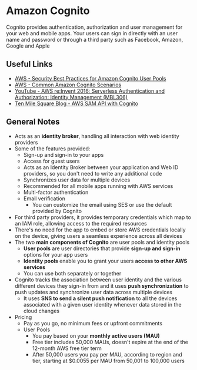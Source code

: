 # Amazon Cognito
Cognito provides authentication, authorization and user management for your web and mobile apps. Your users can sign in directly with an user name and password or through a third party such as Facebook, Amazon, Google and Apple

## Useful Links
- [AWS - Security Best Practices for Amazon Cognito User Pools](https://docs.aws.amazon.com/cognito/latest/developerguide/managing-security.html)
- [AWS - Common Amazon Cognito Scenarios](https://docs.aws.amazon.com/cognito/latest/developerguide/cognito-scenarios.html)
- [YouTube - AWS re:Invent 2016: Serverless Authentication and Authorization: Identity Management (MBL306)](https://www.youtube.com/watch?v=n4hsWVXCuVI)
- [Ten Mile Square Blog - AWS SAM API with Cognito](https://tenmilesquare.com/aws-sam-api-with-cognito/)

## General Notes
- Acts as an **identity broker**, handling all interaction with web identity providers
- Some of the features provided:
    - Sign-up and sign-in to your apps
    - Access for guest users
    - Acts as an Identity Broker between your application and Web ID providers, so you don't need to write any additional code
    - Synchronizes user data for multiple devices
    - Recommended for all mobile apps running with AWS services
    - Multi-factor authentication
    - Email verification
        - You can customize the email using SES or use the default provided by Cognito
- For third party providers, it provides temporary credentials which map to an IAM role, allowing access to the required resources
- There's no need for the app to embed or store AWS credentials locally on the device, giving users a seamless experience across all devices
- The two **main components of Cognito** are user pools and identity pools
    - **User pools** are user directories that provide **sign-up and sign-in** options for your app users
    - **Identity pools** enable you to grant your users **access to other AWS services**
    - You can use both separately or together
- Cognito tracks the association between user identity and the various different devices they sign-in from and it uses **push synchronization** to push updates and synchronize user data across multiple devices
    - It uses **SNS to send a silent push notification** to all the devices associated with a given user identity whenever data stored in the cloud changes
- Pricing
    - Pay as you go, no minimum fees or upfront commitments
    - User Pools
        - You pay based on your **monthly active users (MAU)**
        - Free tier includes 50,000 MAUs, doesn't expire at the end of the 12-month AWS free tier term
        - After 50,000 users you pay per MAU, according to region and tier, starting at $0.0055 per MAU from 50,001 to 100,000 users